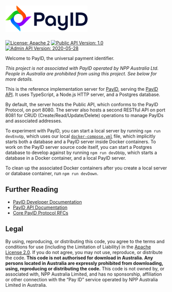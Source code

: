 # [<img src="img/payid-logo-color.png" alt="PayID" width="256" height="82" />](https://www.payid.org/)

[![License: Apache 2](https://img.shields.io/badge/license-Apache%202-brightgreen)](https://github.com/payid-org/payid/blob/master/LICENSE)
[![Public API Version: 1.0](https://img.shields.io/badge/Public%20API%20Version-1.0-blue)](https://github.com/payid-org/payid/blob/master/src/config.ts#L1)
[![Admin API Version: 2020-05-28](https://img.shields.io/badge/Admin%20API%20Version-2020--05--28-blue)](https://github.com/payid-org/payid/blob/master/src/config.ts#L2)

Welcome to PayID, the universal payment identifier.

_This project is not associated with PayID operated by NPP Australia Ltd. People in Australia are prohibited from using this project. See below for more details._

This is the reference implementation server for [PayID](https://docs.payid.org/payid-overview), serving the [PayID API](https://api.payid.org/?version=latest). It uses TypeScript, a Node.js HTTP server, and a Postgres database.

By default, the server hosts the Public API, which conforms to the PayID Protocol, on port 8080. The server also hosts a second RESTful API on port 8081 for CRUD (Create/Read/Update/Delete) operations to manage PayIDs and associated addresses.

To experiment with PayID, you can start a local server by running `npm run devEnvUp`, which uses our local [`docker-compose.yml`](./docker-compose.yml) file, which implicitly starts both a database and a PayID server inside Docker containers. To work on the PayID server source code itself, you can start a Postgres database to develop against by running `npm run devDbUp`, which starts a database in a Docker container, and a local PayID server.

To clean up the associated Docker containers after you create a local server or database container, run `npm run devDown`.

## Further Reading

- [PayID Developer Documentation](https://docs.payid.org/payid-overview)
- [PayID API Documentation](https://api.payid.org/?version=latest)
- [Core PayID Protocol RFCs](https://github.com/payid-org/rfcs)

## Legal

By using, reproducing, or distributing this code, you agree to the terms and conditions for use (including the Limitation of Liability) in the [Apache License 2.0](https://github.com/payid-org/payid/blob/master/LICENSE). If you do not agree, you may not use, reproduce, or distribute the code. **This code is not authorised for download in Australia. Any persons located in Australia are expressly prohibited from downloading, using, reproducing or distributing the code.** This code is not owned by, or associated with, NPP Australia Limited, and has no sponsorship, affiliation or other connection with the “Pay ID” service operated by NPP Australia Limited in Australia.
